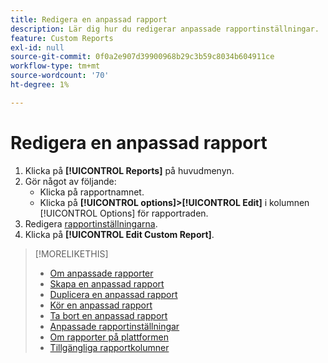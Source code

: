 ```yaml
---
title: Redigera en anpassad rapport
description: Lär dig hur du redigerar anpassade rapportinställningar.
feature: Custom Reports
exl-id: null
source-git-commit: 0f0a2e907d39900968b29c3b59c8034b604911ce
workflow-type: tm+mt
source-wordcount: '70'
ht-degree: 1%

---
```



# Redigera en anpassad rapport

1. Klicka på **[!UICONTROL Reports]** på huvudmenyn.
1. Gör något av följande:
   * Klicka på rapportnamnet.
   * Klicka på **[!UICONTROL options]>[!UICONTROL Edit]** i kolumnen [!UICONTROL Options] för rapportraden.
1. Redigera [rapportinställningarna](/help/dsp/reports/report-settings.md).
1. Klicka på **[!UICONTROL Edit Custom Report]**.

>[!MORELIKETHIS]
>
>* [Om anpassade rapporter](/help/dsp/reports/report-about.md)
>* [Skapa en anpassad rapport](/help/dsp/reports/report-create.md)
>* [Duplicera en anpassad rapport](/help/dsp/reports/report-copy.md)
>* [Kör en anpassad rapport](/help/dsp/reports/report-run-now.md)
>* [Ta bort en anpassad rapport](/help/dsp/reports/report-delete.md)
>* [Anpassade rapportinställningar](/help/dsp/reports/report-settings.md)
>* [Om rapporter på plattformen](/help/dsp/campaign-management/reports/campaign-reports-about.md)
>* [Tillgängliga rapportkolumner](/help/dsp/reports/report-columns.md)

